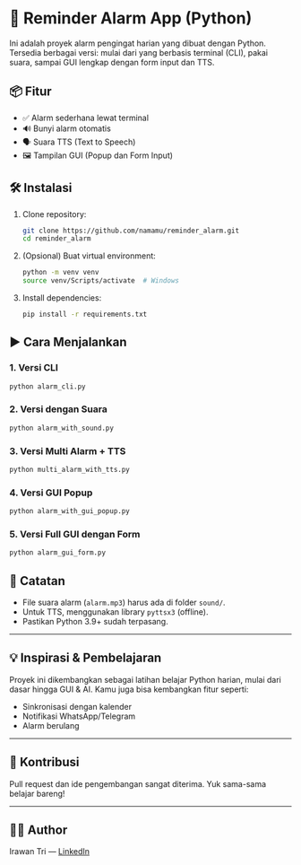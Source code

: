 # 🔔 Reminder Alarm App (Python)

Ini adalah proyek alarm pengingat harian yang dibuat dengan Python. Tersedia berbagai versi: mulai dari yang berbasis terminal (CLI), pakai suara, sampai GUI lengkap dengan form input dan TTS.

## 📦 Fitur

- ✅ Alarm sederhana lewat terminal
- 🔊 Bunyi alarm otomatis
- 🗣️ Suara TTS (Text to Speech)
- 🖼️ Tampilan GUI (Popup dan Form Input)

## 🛠️ Instalasi

1. Clone repository:
   ```bash
   git clone https://github.com/namamu/reminder_alarm.git
   cd reminder_alarm
   ```

2. (Opsional) Buat virtual environment:
   ```bash
   python -m venv venv
   source venv/Scripts/activate  # Windows
   ```

3. Install dependencies:
   ```bash
   pip install -r requirements.txt
   ```

## ▶️ Cara Menjalankan

### 1. Versi CLI
```bash
python alarm_cli.py
```

### 2. Versi dengan Suara
```bash
python alarm_with_sound.py
```

### 3. Versi Multi Alarm + TTS
```bash
python multi_alarm_with_tts.py
```

### 4. Versi GUI Popup
```bash
python alarm_with_gui_popup.py
```

### 5. Versi Full GUI dengan Form
```bash
python alarm_gui_form.py
```

## 📝 Catatan

- File suara alarm (`alarm.mp3`) harus ada di folder `sound/`.
- Untuk TTS, menggunakan library `pyttsx3` (offline).
- Pastikan Python 3.9+ sudah terpasang.

---

## 💡 Inspirasi & Pembelajaran

Proyek ini dikembangkan sebagai latihan belajar Python harian, mulai dari dasar hingga GUI & AI. Kamu juga bisa kembangkan fitur seperti:
- Sinkronisasi dengan kalender
- Notifikasi WhatsApp/Telegram
- Alarm berulang

---

## 📩 Kontribusi

Pull request dan ide pengembangan sangat diterima. Yuk sama-sama belajar bareng!

---

## 🧑‍💻 Author

Irawan Tri — [LinkedIn](https://www.linkedin.com/in/tri-irawan-262a17294/)
